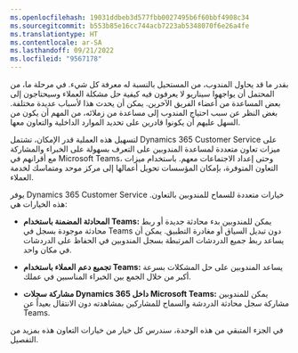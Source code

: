 ```yaml
---
ms.openlocfilehash: 19031ddbeb3d577fbb0027495b6f60bbf4908c34
ms.sourcegitcommit: b553b85e16cc744acb7223ab5348070f6e26a4fe
ms.translationtype: HT
ms.contentlocale: ar-SA
ms.lasthandoff: 09/21/2022
ms.locfileid: "9567178"
---
```

بقدر ما قد يحاول المندوب، من المستحيل بالنسبة له معرفة كل شيء. في مرحلة ما، من المحتمل أن يواجهوا سيناريو لا يعرفون فيه كيفية حل مشكلة العملاء وسيحتاجون إلى بعض المساعدة من أعضاء الفريق الآخرين. يمكن أن يحدث هذا لأسباب عديدة مختلفة. بغض النظر عن سبب احتياج المندوب إلى مساعدة من زملائه، من المهم أن يكون من السهل عليهم أن يكونوا قادرين على تحديد الموارد الداخلية والتعاون معها.

لتسهيل هذه العملية قدر الإمكان، تشتمل Dynamics 365 Customer Service على ميزات تعاون متعددة لمساعدة المندوبين على التعرف بسهولة على الخبراء والمشاركة مع أقرانهم في Microsoft Teams، وحتى إعداد الاجتماعات معهم. باستخدام ميزات التعاون المتوفرة، بإمكان المؤسسات تحويل أعمالها إلى مركز موحد ومتماسك لخدمة العملاء.

يوفر Dynamics 365 Customer Service خيارات متعددة للسماح للمندوبين بالتعاون. هذه الخيارات هي:

-   **المحادثة المضمنة باستخدام Teams:** يمكن للمندوبين بدء محادثة جديدة أو ربط محادثة موجودة بسجل في Teams دون تبديل السياق أو مغادرة التطبيق. يمكن أن يساعد ربط جميع الدردشات المرتبطة بسجل المندوبين في الحفاظ على الدردشات في مكان واحد.

-   **تجميع دعم العملاء باستخدام Teams:** يساعد المندوبين على حل المشكلات بسرعة أكبر من خلال الجمع بين الخبراء المناسبين في عملك.

-   **مشاركة سجلات Dynamics 365 داخل Microsoft Teams:** يمكن للمندوبين مشاركة سجل محادثة الدردشة والسماح للمشاركين بمشاهدته دون الانتقال بعيداً عن Teams.

في الجزء المتبقي من هذه الوحدة، سندرس كل خيار من خيارات التعاون هذه بمزيد من التفصيل.

